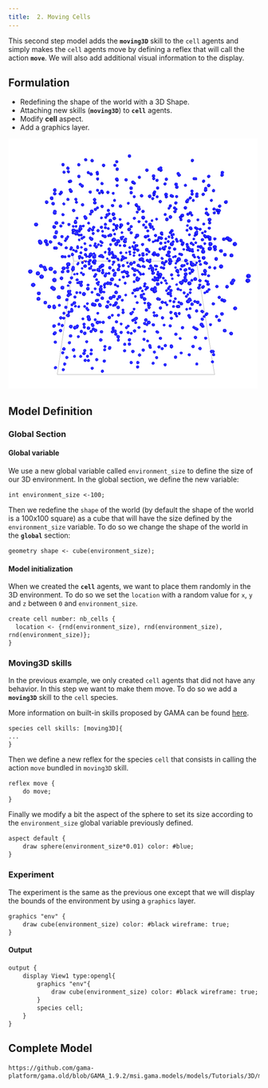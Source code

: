 ```yaml
---
title:  2. Moving Cells
---
```




This second step model adds the **`moving3D`** skill to the `cell` agents and simply makes the `cell` agents move by defining a reflex that will call the action **`move`**. We will also add additional visual information to the display.


## Formulation

* Redefining the shape of the world with a 3D Shape.
* Attaching new skills (**`moving3D`**) to **`cell`** agents.
* Modify **cell** aspect.
* Add a graphics layer.


[![3D tutorial: moving cells in a 3D space.](/resources/images/tutorials/3D_model1.png)](http://www.youtube.com/watch?feature=player_embedded&v=_QqUbC0MWRU)


## Model Definition

### Global Section

#### Global variable
We use a new global variable called `environment_size` to define the size of our 3D environment.
In the global section, we define the new variable:
```
int environment_size <-100;
```

Then we redefine the `shape` of the world (by default the shape of the world is a 100x100 square) as a cube that will have the size defined by the `environment_size` variable. To do so we change the shape of the world in the **`global`** section:

```
geometry shape <- cube(environment_size);	
```

#### Model initialization

When we created the **`cell`** agents, we want to place them randomly in the 3D environment. To do so we set the `location` with a random value for `x`, `y` and `z` between `0` and `environment_size`.

```
create cell number: nb_cells { 
  location <- {rnd(environment_size), rnd(environment_size), rnd(environment_size)};       
}
```

### Moving3D skills
In the previous example, we only created `cell` agents that did not have any behavior. In this step we want to make them move. To do so we add a **`moving3D`** skill to the `cell` species.

More information on built-in skills proposed by GAMA can be found [here](BuiltInSkills).

```
species cell skills: [moving3D]{
...  	
}
```

Then we define a new reflex for the species `cell` that consists in calling the action `move` bundled in `moving3D` skill.
```
reflex move {
    do move;
}	                    
```

Finally we modify a bit the aspect of the sphere to set its size according to the `environment_size` global variable previously defined.
```
aspect default {
    draw sphere(environment_size*0.01) color: #blue;   
}
```


### Experiment
The experiment is the same as the previous one except that we will display the bounds of the environment by using a `graphics` layer.

```
graphics "env" {
    draw cube(environment_size) color: #black wireframe: true;	
}
```

#### Output
```
output {
    display View1 type:opengl{
        graphics "env"{
            draw cube(environment_size) color: #black wireframe: true;	
        }
        species cell;  
    }
}
```



## Complete Model

```gaml reference
https://github.com/gama-platform/gama.old/blob/GAMA_1.9.2/msi.gama.models/models/Tutorials/3D/models/Model%2002.gaml
```